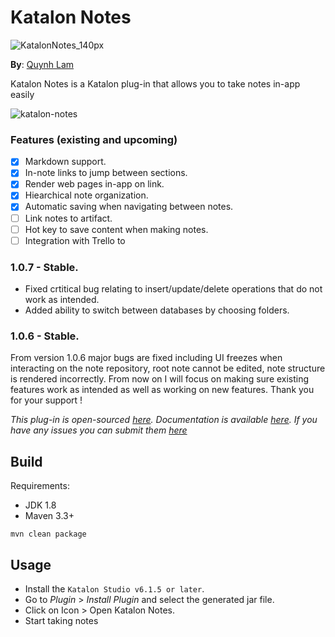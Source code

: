 # Katalon Notes

![KatalonNotes_140px](https://user-images.githubusercontent.com/16775806/61437443-48d2a200-a967-11e9-9bd3-68edeaa3724a.png)

**By**: [Quynh Lam](https://www.behance.net/luongquynha1e6)


Katalon Notes is a Katalon plug-in that allows you to take notes in-app easily

![katalon-notes](https://user-images.githubusercontent.com/16775806/61402537-8c90c180-a8fd-11e9-9d2c-1b4c21b0b07d.gif)

### Features (existing and upcoming)
- [X] Markdown support.
- [X] In-note links to jump between sections.
- [X] Render web pages in-app on link.
- [X] Hiearchical note organization.
- [X] Automatic saving when navigating between notes.
- [ ] Link notes to artifact.
- [ ] Hot key to save content when making notes.
- [ ] Integration with Trello to 

### 1.0.7 - Stable.

- Fixed crtitical bug relating to insert/update/delete operations that do not work as intended.
- Added ability to switch between databases by choosing folders.



### 1.0.6 - Stable.

From version 1.0.6 major bugs are fixed including UI freezes when interacting on the note repository, root note cannot be edited, note structure is rendered incorrectly. From now on I will focus on making sure existing features work as intended as well as working on new features. Thank you for your support !


*This plug-in is open-sourced [here](https://github.com/minhthanh3145/katalon-notes). Documentation is available [here](https://github.com/minhthanh3145/katalon-notes/issues/1). If you have any issues you can submit them [here](https://github.com/minhthanh3145/katalon-notes/issues)*


## Build

Requirements:
- JDK 1.8
- Maven 3.3+

`mvn clean package`

## Usage
- Install the `Katalon Studio v6.1.5 or later`.
- Go to *Plugin* > *Install Plugin* and select the generated jar file.
- Click on Icon > Open Katalon Notes.
- Start taking notes
